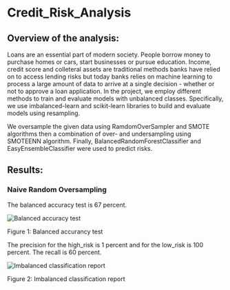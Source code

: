 # Credit_Risk_Analysis

## Overview of the analysis:

Loans are an essential part of modern society. People borrow money to purchase homes or cars, start businesses or pursue education. Income, credit score and colleteral assets are traditional methods banks have relied on to access lending risks but today banks relies on machine learning to process a large amount of data to arrive at a single decision - whether or not to approve a loan application. In the project, we employ different methods to train and evaluate models with unbalanced classes. Specifically, we use imbalanced-learn and scikit-learn libraries to build and evaluate models using resampling.

We oversample the given data using RamdomOverSampler and SMOTE algorithms then a combination of over- and undersampling using SMOTEENN algorithm. Finally, BalancedRandomForestClassifier and EasyEnsembleClassifier were used to predict risks.

## Results:

### Naive Random Oversampling

The balanced accuracy test is 67 percent.

![Balanced accuracy test](https://user-images.githubusercontent.com/91093413/151721515-ad0eb385-a502-4337-a775-f9f03ece030a.png)

Figure 1: Balanced accurancy test


The precision for the high_risk is 1 percent and for the low_risk is 100 percent. The recall is 60 percent.

![Imbalanced classification report](https://user-images.githubusercontent.com/91093413/151721623-21802718-5e54-486c-b2ed-029dbdb0a97c.png)

Figure 2: Imbalanced classification report
